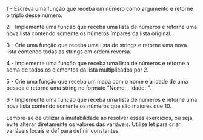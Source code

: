 
1 - Escreva uma função que receba um número como argumento e retorne o triplo desse número.


2 - Implemente uma função que receba uma lista de números e retorne uma nova lista contendo somente os números ímpares da lista original.


3 - Crie uma função que receba uma lista de strings e retorne uma nova lista contendo todas as strings em ordem reversa.


4 - Implemente uma função que receba uma lista de números e retorne a soma de todos os elementos da lista multiplicados por 2.


5 - Crie uma função que receba um mapa com o nome e a idade de uma pessoa e retorne uma string no formato "Nome: <nome>, Idade: <idade>".


6 - Implemente uma função que receba uma lista de números e retorne uma nova lista contendo somente os números que são maiores que 10.

Lembre-se de utilizar a imutabilidade ao resolver esses exercícios, ou seja, evite alterar diretamente os valores das variáveis. Utilize let para criar variáveis locais e def para definir constantes.

